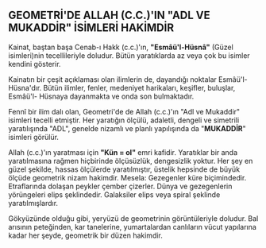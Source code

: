 ## GEOMETRİ'DE ALLAH (C.C.)'IN "ADL VE MUKADDİR" İSİMLERİ HAKİMDİR

Kainat, baştan başa Cenab-ı Hakk (c.c.)'ın, **"Esmâü'l-Hüsnâ"** (Güzel isimleri)nin tecellileriyle doludur. Bü­tün yaratıklarda az veya çok bu isimler kendini göste­rir.

Kainatın bir çeşit açıklaması olan ilimlerin de, dayan­dığı noktalar Esmâü'l- Hüsna'dır. Bütün ilimler, fenler, medeniyet harikaları, keşifler, buluşlar, Esmâü'l- Hüsnaya dayanmakta ve onda son bulmaktadır.

Fennî bir ilim dalı olan, Geometri'de de Allah (c.c.)'ın "Adl ve Mukaddir" isimleri tecelli etmiştir. Her yaratı­ğın ölçülü, adaletli, dengeli ve simetrili yaratılışında "ADL", genelde nizamlı ve planlı yapılışında da "**MUKADDİR**" isimleri görülür.

Allah (c.c.)'ın yaratması için **"Kün = ol"** emri kafidir. Yaratıklar bir anda yaratılmasına rağmen hiçbirinde öl­çüsüzlük, dengesizlik yoktur. Her şey en güzel şekilde, hassas ölçülerde yaratılmıştır, üstelik hepsinde de bü­yük ölçüde geometrik nizam hakimdir. Mesela: Geze­genler küre biçimindedir. Etraflarında dolaşan peykler çember çizerler. Dünya ve gezegenlerin yörüngeleri elips şeklindedir. Galaksiler elips veya spiral şeklinde yaratılmışlardır.

Gökyüzünde olduğu gibi, yeryüzü de geometrinin görüntüleriyle doludur. Bal arısının peteğinden, kar tanelerine, yumartalardan canlıların vücut yapılarına ka­dar her şeyde, geometrik bir düzen hakimdir.
